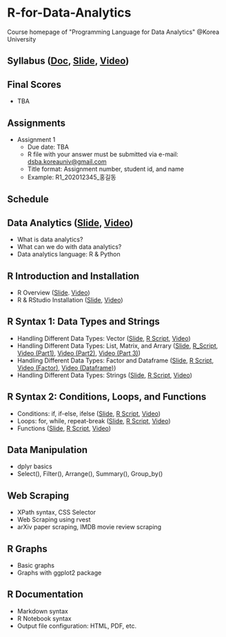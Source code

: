 # R-for-Data-Analytics
Course homepage of "Programming Language for Data Analytics" @Korea University

## Syllabus ([Doc](https://www.dropbox.com/s/yvkkudu3c54e9fg/2020_2_Programming%20Language%20for%20Data%20Analytics.pdf?dl=0), [Slide](https://github.com/pilsung-kang/R-for-Data-Analytics/blob/master/00_Syllabus.pdf), [Video]())

## Final Scores
* TBA

## Assignments
* Assignment 1
   * Due date: TBA
   * R file with your answer must be submitted via e-mail: dsba.koreauniv@gmail.com
   * Title format: Assignment number, student id, and name
   * Example: R1_202012345_홍길동

## Schedule
## Data Analytics ([Slide](https://github.com/pilsung-kang/R-for-Data-Analytics/blob/master/01%20Data%20Analytics/01_Data%20Analytics.pdf), [Video](https://www.youtube.com/watch?v=xRZc_ep-HwY&list=PLetSlH8YjIfVIrfhwuss_tDCgD5_ug_dy&index=2))
* What is data analytics?
* What can we do with data analytics?
* Data analytics language: R & Python
  
## R Introduction and Installation
* R Overview ([Slide](https://github.com/pilsung-kang/R-for-Data-Analytics/blob/master/02%20R%20Introduction%20and%20Installation/02_1_R%20Overview.pdf). [Video](https://www.youtube.com/watch?v=sqqz7S7fwAg&list=PLetSlH8YjIfVIrfhwuss_tDCgD5_ug_dy&index=3))
* R & RStudio Installation ([Slide](https://github.com/pilsung-kang/R-for-Data-Analytics/blob/master/02%20R%20Introduction%20and%20Installation/02_2_R%20and%20RStudio%20Installation.pdf), [Video](https://www.youtube.com/watch?v=OoUUVsjtX_g&list=PLetSlH8YjIfVIrfhwuss_tDCgD5_ug_dy))
  
## R Syntax 1: Data Types and Strings 
* Handling Different Data Types: Vector ([Slide](https://github.com/pilsung-kang/R-for-Data-Analytics/blob/master/03%20R%20Syntax%201%20(Data%20Typs%20and%20Strings)/03_1_R%20Syntax%201_Data%20Types%20and%20Vector.pdf), [R Script](https://github.com/pilsung-kang/R-for-Data-Analytics/blob/master/03%20R%20Syntax%201%20(Data%20Typs%20and%20Strings)/03_1_Vector.R), [Video](https://www.youtube.com/watch?v=Xpqhb1zyZmI&list=PLetSlH8YjIfVIrfhwuss_tDCgD5_ug_dy&index=7))
* Handling Different Data Types: List, Matrix, and Arrary ([Slide](https://github.com/pilsung-kang/R-for-Data-Analytics/blob/master/03%20R%20Syntax%201%20(Data%20Typs%20and%20Strings)/03_2_List_Matrix_Array.pdf), [R_Script](https://github.com/pilsung-kang/R-for-Data-Analytics/blob/master/03%20R%20Syntax%201%20(Data%20Typs%20and%20Strings)/03_2_List_Matrix_Array.R), [Video (Part1)](https://www.youtube.com/watch?v=nd1ZeRBxJs8&list=PLetSlH8YjIfVIrfhwuss_tDCgD5_ug_dy&index=9), [Video (Part2)](https://www.youtube.com/watch?v=1yDrldS34Ts&list=PLetSlH8YjIfVIrfhwuss_tDCgD5_ug_dy&index=9), [Video (Part 3)](https://www.youtube.com/watch?v=gMyv7053e4A&list=PLetSlH8YjIfVIrfhwuss_tDCgD5_ug_dy&index=10))
* Handling Different Data Types: Factor and Dataframe ([Slide](https://github.com/pilsung-kang/R-for-Data-Analytics/blob/master/03%20R%20Syntax%201%20(Data%20Typs%20and%20Strings)/03_3_Factor%20and%20Dataframe.pdf), [R Script](https://github.com/pilsung-kang/R-for-Data-Analytics/blob/master/03%20R%20Syntax%201%20(Data%20Typs%20and%20Strings)/03_3_Factor%20and%20Dataframe.R), [Video (Factor)](https://www.youtube.com/watch?v=JVZAtUEw5MQ&list=PLetSlH8YjIfVIrfhwuss_tDCgD5_ug_dy&index=11), [Video (Dataframe)](https://www.youtube.com/watch?v=Dhj_lFr7XVI&list=PLetSlH8YjIfVIrfhwuss_tDCgD5_ug_dy&index=12))
* Handling Different Data Types: Strings ([Slide](https://github.com/pilsung-kang/R-for-Data-Analytics/blob/master/03%20R%20Syntax%201%20(Data%20Typs%20and%20Strings)/03_4_Strings.pdf), [R Script](https://github.com/pilsung-kang/R-for-Data-Analytics/blob/master/03%20R%20Syntax%201%20(Data%20Typs%20and%20Strings)/03_4_Strings.R), [Video](https://www.youtube.com/watch?v=GamcbxlxjyY&list=PLetSlH8YjIfVIrfhwuss_tDCgD5_ug_dy&index=13))

## R Syntax 2: Conditions, Loops, and Functions
* Conditions: if, if-else, ifelse ([Slide](https://github.com/pilsung-kang/R-for-Data-Analytics/blob/master/04%20R%20Syntax%202%20(Conditions%20Loops%20and%20Functions)/04-1_R%20Syntax_Conditions.pdf), [R Script](https://github.com/pilsung-kang/R-for-Data-Analytics/blob/master/04%20R%20Syntax%202%20(Conditions%20Loops%20and%20Functions)/04-1_R%20Syntax_Conditions.pdf), [Video](https://www.youtube.com/watch?v=WZGqYT9ac4A&list=PLetSlH8YjIfVIrfhwuss_tDCgD5_ug_dy&index=14))
* Loops: for, while, repeat-break ([Slide](https://github.com/pilsung-kang/R-for-Data-Analytics/blob/master/04%20R%20Syntax%202%20(Conditions%20Loops%20and%20Functions)/04-2_R%20Syntax_Loops.pdf), [R Script](https://github.com/pilsung-kang/R-for-Data-Analytics/blob/master/04%20R%20Syntax%202%20(Conditions%20Loops%20and%20Functions)/04-2_R%20Syntax_Loops.R), [Video](https://www.youtube.com/watch?v=-nrPG2qwALM&list=PLetSlH8YjIfVIrfhwuss_tDCgD5_ug_dy&index=15))
* Functions ([Slide](https://github.com/pilsung-kang/R-for-Data-Analytics/blob/master/04%20R%20Syntax%202%20(Conditions%20Loops%20and%20Functions)/04-3_R%20Syntax_Functions.pdf), [R Script](https://github.com/pilsung-kang/R-for-Data-Analytics/blob/master/04%20R%20Syntax%202%20(Conditions%20Loops%20and%20Functions)/04-3_R%20Syntax_Functions.R), [Video](https://www.youtube.com/watch?v=6qbwcuSVu2U&list=PLetSlH8YjIfVIrfhwuss_tDCgD5_ug_dy&index=16))

## Data Manipulation
* dplyr basics
* Select(), Filter(), Arrange(), Summary(), Group_by()

## Web Scraping
* XPath syntax, CSS Selector
* Web Scraping using rvest
* arXiv paper scraping, IMDB movie review scraping

## R Graphs
* Basic graphs
* Graphs with ggplot2 package

## R Documentation
* Markdown syntax
* R Notebook syntax
* Output file configuration: HTML, PDF, etc.


